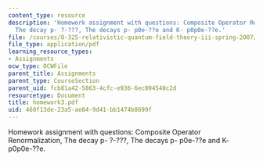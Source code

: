```yaml
---
content_type: resource
description: 'Homework assignment with questions: Composite Operator Renormalization,
  The decay p- ?-???, The decays p- p0e-??e and K- p0p0e-??e.'
file: /courses/8-325-relativistic-quantum-field-theory-iii-spring-2007/460f13de23a5ae849d41bb1474b8699f_homework3.pdf
file_type: application/pdf
learning_resource_types:
- Assignments
ocw_type: OCWFile
parent_title: Assignments
parent_type: CourseSection
parent_uid: fcb81a42-5863-4cfc-e936-6ec094540c2d
resourcetype: Document
title: homework3.pdf
uid: 460f13de-23a5-ae84-9d41-bb1474b8699f
---
```

Homework assignment with questions: Composite Operator Renormalization, The decay p- ?-???, The decays p- p0e-??e and K- p0p0e-??e.


